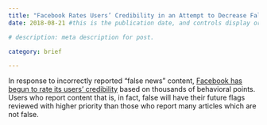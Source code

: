```yaml
---
title: "Facebook Rates Users’ Credibility in an Attempt to Decrease False News"
date: 2018-08-21 #this is the publication date, and controls display order.

# description: meta description for post.

category: brief

---
```


In response to incorrectly reported “false news” content, [Facebook has begun to rate its users’ credibility][link] based on thousands of behavioral points. Users who report content that is, in fact, false will have their future flags reviewed with higher priority than those who report many articles which are not false.

[link]: https://www.washingtonpost.com/technology/2018/08/21/facebook-is-rating-trustworthiness-its-users-scale-zero-one/?utm_term=.87ea7ad92ed6
